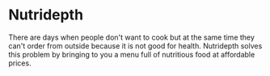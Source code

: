 # Nutridepth
There are days when people don't want to cook but at the same time they can't order from outside because it is not good for health. Nutridepth solves this problem by bringing to you a menu full of nutritious food at affordable prices.
